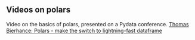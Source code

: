 ## Videos on polars

Video on the basics of polars, presented on a Pydata conference.
[Thomas Bierhance: Polars - make the switch to lightning-fast dataframe](https://www.youtube.com/watch?v=CtkMzCIXOWk&t=1571s&ab_channel=PyData)
